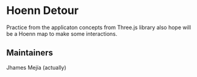 # Hoenn Detour

Practice from the applicaton concepts from Three.js library
also hope will be a Hoenn map to make some interactions.

## Maintainers

Jhames Mejía (actually)
